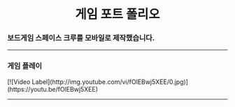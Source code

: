 <h1 align=center>게임 포트 폴리오</h1>
<h3>보드게임 스페이스 크루를 모바일로 제작했습니다.</h3>

---
<h3>게임 플레이</h3>
[![Video Label](http://img.youtube.com/vi/fOlEBwj5XEE/0.jpg)](https://youtu.be/fOlEBwj5XEE)

---
